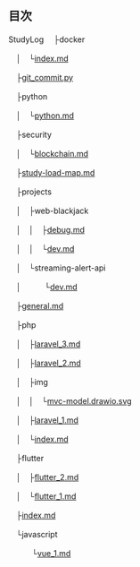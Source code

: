 ## 目次
StudyLog
　├docker
>
　│　└[index.md](docker/index.md)

　├[git_commit.py](git_commit.py)

　├python
>
　│　└[python.md](python/python.md)

　├security
>
　│　└[blockchain.md](security/blockchain.md)

　├[study-load-map.md](study-load-map.md)

　├projects
>
　│　├web-blackjack
>
　│　│　├[debug.md](projects/web-blackjack/debug.md)

　│　│　└[dev.md](projects/web-blackjack/dev.md)

　│　└streaming-alert-api
>
　│　　　└[dev.md](projects/streaming-alert-api/dev.md)

　├[general.md](general.md)

　├php
>
　│　├[laravel_3.md](php/laravel_3.md)

　│　├[laravel_2.md](php/laravel_2.md)

　│　├img
>
　│　│　└[mvc-model.drawio.svg](php/img/mvc-model.drawio.svg)

　│　├[laravel_1.md](php/laravel_1.md)

　│　└[index.md](php/index.md)

　├flutter
>
　│　├[flutter_2.md](flutter/flutter_2.md)

　│　└[flutter_1.md](flutter/flutter_1.md)

　├[index.md](index.md)

　└javascript
>
　　　└[vue_1.md](javascript/vue_1.md)

